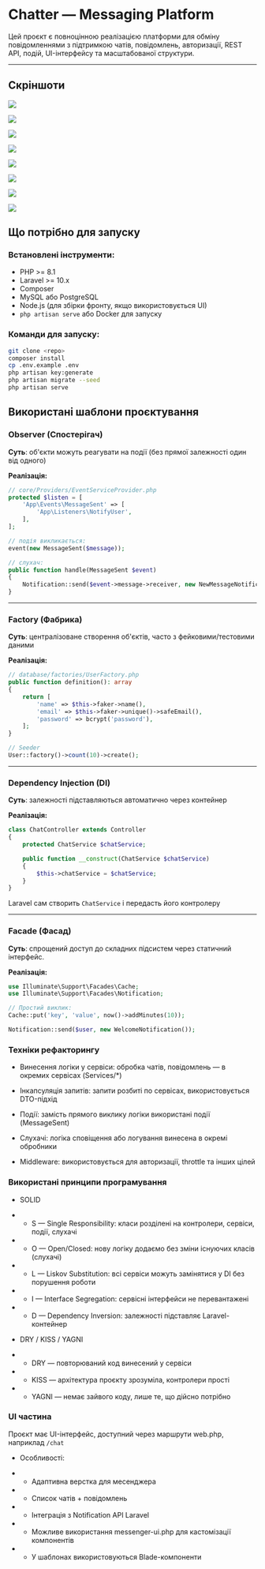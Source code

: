 # Chatter — Messaging Platform

Цей проєкт є повноцінною реалізацією платформи для обміну повідомленнями з підтримкою чатів, повідомлень, авторизації, REST API, подій, UI-інтерфейсу та масштабованої структури.

---
## Скріншоти

![](https://github.com/ipsolver/ChatProject/blob/main/screenshots/screenshot.jpg)

![](https://github.com/ipsolver/ChatProject/blob/main/screenshots/1.jpg)

![](https://github.com/ipsolver/ChatProject/blob/main/screenshots/2.jpg)

![](https://github.com/ipsolver/ChatProject/blob/main/screenshots/3.jpg)

![](https://github.com/ipsolver/ChatProject/blob/main/screenshots/4.jpg)

![](https://github.com/ipsolver/ChatProject/blob/main/screenshots/5.jpg)

![](https://github.com/ipsolver/ChatProject/blob/main/screenshots/6.jpg)

![](https://github.com/ipsolver/ChatProject/blob/main/screenshots/7.jpg)

## Що потрібно для запуску

### Встановлені інструменти:
- PHP >= 8.1
- Laravel >= 10.x
- Composer
- MySQL або PostgreSQL
- Node.js (для збірки фронту, якщо використовується UI)
- `php artisan serve` або Docker для запуску

### Команди для запуску:
```bash
git clone <repo>
composer install
cp .env.example .env
php artisan key:generate
php artisan migrate --seed
php artisan serve
```

## Використані шаблони проєктування

### Observer (Спостерігач)

**Суть**: об'єкти можуть реагувати на події (без прямої залежності один від одного)

**Реалізація:**
```php
// core/Providers/EventServiceProvider.php
protected $listen = [
    'App\Events\MessageSent' => [
        'App\Listeners\NotifyUser',
    ],
];
```

```php
// подія викликається:
event(new MessageSent($message));

// слухач:
public function handle(MessageSent $event)
{
    Notification::send($event->message->receiver, new NewMessageNotification($event->message));
}
```

---

### Factory (Фабрика)

**Суть**: централізоване створення об'єктів, часто з фейковими/тестовими даними

**Реалізація:**
```php
// database/factories/UserFactory.php
public function definition(): array
{
    return [
        'name' => $this->faker->name(),
        'email' => $this->faker->unique()->safeEmail(),
        'password' => bcrypt('password'),
    ];
}
```

```php
// Seeder
User::factory()->count(10)->create();
```

---

### Dependency Injection (DI)

**Суть**: залежності підставляються автоматично через контейнер

**Реалізація:**
```php
class ChatController extends Controller
{
    protected ChatService $chatService;

    public function __construct(ChatService $chatService)
    {
        $this->chatService = $chatService;
    }
}
```

Laravel сам створить `ChatService` і передасть його контролеру

---

### Facade (Фасад)

**Суть**: спрощений доступ до складних підсистем через статичний інтерфейс.

**Реалізація:**
```php
use Illuminate\Support\Facades\Cache;
use Illuminate\Support\Facades\Notification;

// Простий виклик:
Cache::put('key', 'value', now()->addMinutes(10));

Notification::send($user, new WelcomeNotification());
```

### Техніки рефакторингу

- Винесення логіки у сервіси: обробка чатів, повідомлень — в окремих сервісах (Services/*)

- Інкапсуляція запитів: запити розбиті по сервісах, використовується DTO-підхід

- Події: замість прямого виклику логіки використані події (MessageSent)

- Слухачі: логіка сповіщення або логування винесена в окремі обробники

- Middleware: використовується для авторизації, throttle та інших цілей

###  Використані принципи програмування

- SOLID
- - S — Single Responsibility: класи розділені на контролери, сервіси, події, слухачі

- - O — Open/Closed: нову логіку додаємо без зміни існуючих класів (слухачі)

- - L — Liskov Substitution: всі сервіси можуть замінятися у DI без порушення роботи

- - I — Interface Segregation: сервісні інтерфейси не перевантажені

- - D — Dependency Inversion: залежності підставляє Laravel-контейнер
 
- DRY / KISS / YAGNI
- - DRY — повторюваний код винесений у сервіси

- - KISS — архітектура проєкту зрозуміла, контролери прості

- - YAGNI — немає зайвого коду, лише те, що дійсно потрібно

### UI частина
Проєкт має UI-інтерфейс, доступний через маршрути web.php, наприклад `/chat`

- Особливості:
- - Адаптивна верстка для месенджера

- - Список чатів + повідомлень

- - Інтеграція з Notification API Laravel

- - Можливе використання messenger-ui.php для кастомізації компонентів

- - У шаблонах використовуються Blade-компоненти
 
